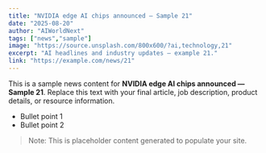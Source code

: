 ```yaml
---
title: "NVIDIA edge AI chips announced — Sample 21"
date: "2025-08-20"
author: "AIWorldNext"
tags: ["news","sample"]
image: "https://source.unsplash.com/800x600/?ai,technology,21"
excerpt: "AI headlines and industry updates — example 21."
link: "https://example.com/news/21"
---
```


This is a sample news content for **NVIDIA edge AI chips announced — Sample 21**. Replace this text with your final article, job description, product details, or resource information.

- Bullet point 1
- Bullet point 2

> Note: This is placeholder content generated to populate your site.
